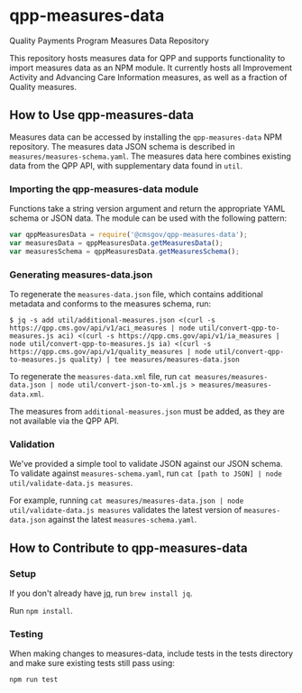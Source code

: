 # qpp-measures-data
Quality Payments Program Measures Data Repository

This repository hosts measures data for QPP and supports functionality to import
measures data as an NPM module. It currently hosts all Improvement Activity and
Advancing Care Information measures, as well as a fraction of Quality measures.

## How to Use qpp-measures-data

Measures data can be accessed by installing the `qpp-measures-data` NPM repository.
The measures data JSON schema is described in `measures/measures-schema.yaml`. The
measures data here combines existing data from the QPP API, with supplementary data
found in `util`. 

### Importing the qpp-measures-data module
Functions take a string version argument and return the appropriate YAML schema or JSON data.
The module can be used with the following pattern:
```javascript
var qppMeasuresData = require('@cmsgov/qpp-measures-data');
var measuresData = qppMeasuresData.getMeasuresData();
var measuresSchema = qppMeasuresData.getMeasuresSchema();
```

### Generating measures-data.json
To regenerate the `measures-data.json` file, which contains additional metadata and conforms to
the measures schema, run:
```
$ jq -s add util/additional-measures.json <(curl -s https://qpp.cms.gov/api/v1/aci_measures | node util/convert-qpp-to-measures.js aci) <(curl -s https://qpp.cms.gov/api/v1/ia_measures | node util/convert-qpp-to-measures.js ia) <(curl -s https://qpp.cms.gov/api/v1/quality_measures | node util/convert-qpp-to-measures.js quality) | tee measures/measures-data.json
```

To regenerate the `measures-data.xml` file, run `cat measures/measures-data.json | node util/convert-json-to-xml.js > measures/measures-data.xml`.

The measures from `additional-measures.json` must be added, as they are not available via the QPP API.

### Validation

We've provided a simple tool to validate JSON against our JSON schema. To validate against
`measures-schema.yaml`, run `cat [path to JSON] | node util/validate-data.js measures`.

For example, running `cat measures/measures-data.json | node util/validate-data.js measures`
validates the latest version of `measures-data.json` against the latest `measures-schema.yaml`.

## How to Contribute to qpp-measures-data

### Setup

If you don't already have [jq](https://stedolan.github.io/jq/), run `brew install jq`.

Run `npm install`.

### Testing

When making changes to measures-data, include tests in the tests directory and make sure existing tests still pass using:

```
npm run test
```
